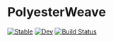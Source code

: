 # PolyesterWeave

[![Stable](https://img.shields.io/badge/docs-stable-blue.svg)](https://chriselrod.github.io/PolyesterWeave.jl/stable)
[![Dev](https://img.shields.io/badge/docs-dev-blue.svg)](https://chriselrod.github.io/PolyesterWeave.jl/dev)
[![Build Status](https://github.com/chriselrod/PolyesterWeave.jl/workflows/CI/badge.svg)](https://github.com/chriselrod/PolyesterWeave.jl/actions)
